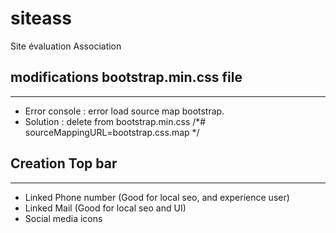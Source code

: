 # siteass
Site évaluation Association

## modifications bootstrap.min.css file
----------------------------------------

* Error console : error load source map bootstrap.
* Solution : delete from bootstrap.min.css /*# sourceMappingURL=bootstrap.css.map */

## Creation Top bar
--------------------

* Linked Phone number (Good for local seo, and experience user) 
* Linked Mail (Good for local seo and UI)
* Social media icons
